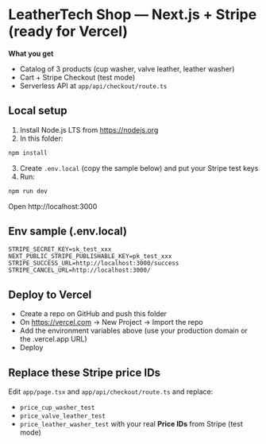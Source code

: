 # LeatherTech Shop — Next.js + Stripe (ready for Vercel)

**What you get**
- Catalog of 3 products (cup washer, valve leather, leather washer)
- Cart + Stripe Checkout (test mode)
- Serverless API at `app/api/checkout/route.ts`

## Local setup
1) Install Node.js LTS from https://nodejs.org
2) In this folder:
```bash
npm install
```
3) Create `.env.local` (copy the sample below) and put your Stripe test keys
4) Run:
```bash
npm run dev
```
Open http://localhost:3000

## Env sample (.env.local)
```
STRIPE_SECRET_KEY=sk_test_xxx
NEXT_PUBLIC_STRIPE_PUBLISHABLE_KEY=pk_test_xxx
STRIPE_SUCCESS_URL=http://localhost:3000/success
STRIPE_CANCEL_URL=http://localhost:3000/
```

## Deploy to Vercel
- Create a repo on GitHub and push this folder
- On https://vercel.com → New Project → Import the repo
- Add the environment variables above (use your production domain or the .vercel.app URL)
- Deploy

## Replace these Stripe price IDs
Edit `app/page.tsx` and `app/api/checkout/route.ts` and replace:
- `price_cup_washer_test`
- `price_valve_leather_test`
- `price_leather_washer_test`
with your real **Price IDs** from Stripe (test mode)
